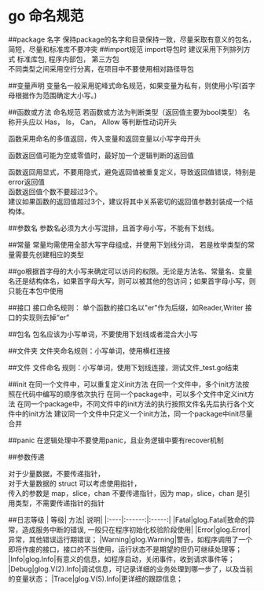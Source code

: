 # go 命名规范
##package 名字
保持package的名字和目录保持一致，尽量采取有意义的包名，简短，尽量和标准库不要冲突
##import规范
import导包时 建议采用下列排列方式   标准库包, 程序内部包， 第三方包   
不同类型之间采用空行分离，在项目中不要使用相对路径导包

##变量声明
变量名一般采用驼峰式命名规范，如果变量为私有，则使用小写(首字母根据作为范围确定大小写。)

##函数或方法 命名规范
若函数或方法为判断类型（返回值主要为bool类型） 名称开头应以 Has， Is， Can， Allow  等判断性动词开头

函数采用命名的多值返回，传入变量和返回变量以小写字母开头

函数返回值可能为空或零值时，最好加一个逻辑判断的返回值

函数返回用显式，不要用隐式，避免返回值被重复定义，导致返回值错误，特别是error返回值  
函数返回值个数不要超过3个。  
建议如果函数的返回值超过3个，建议将其中关系密切的返回值参数封装成一个结构体。

##参数名
参数名必须为大小写混排，且首字母小写，不能有下划线。

##常量
常量均需使用全部大写字母组成，并使用下划线分词， 若是枚举类型的常量需要先创建相应的类型

##go根据首字母的大小写来确定可以访问的权限。无论是方法名、常量名、变量名还是结构体名，如果首字母大写，则可以被其他的包访问；如果首字母小写，则只能在本包中使用

##接口
接口命名规则： 单个函数的接口名以"er"作为后缀，如Reader,Writer 接口的实现则去掉“er”

##包名
包名应该为小写单词，不要使用下划线或者混合大小写

##文件夹
文件夹命名规则：小写单词，使用横杠连接

##文件
文件命名 规则：小写单词，使用下划线连接，测试文件_test.go结束

##init
在同一个文件中，可以重复定义init方法
在同一个文件中，多个init方法按照在代码中编写的顺序依次执行
在同一个package中，可以多个文件中定义init方法
在同一个package中，不同文件中的init方法的执行按照文件名先后执行各个文件中的init方法
建议同一个文件中只定义一个init方法，同一个package中init尽量合并

##panic
在逻辑处理中不要使用panic，且业务逻辑中要有recover机制

##参数传递

对于少量数据，不要传递指针，   
对于大量数据的 struct 可以考虑使用指针，   
传入的参数是 map，slice，chan 不要传递指针，因为 map，slice，chan 是引用类型，不需要传递指针的指针


##日志等级
| 等级| 方法| 说明|
|:----|:------:|:-----:|
|Fatal|glog.Fatal|致命的异常，造成服务中断的错误, 一般只在程序初始化校验阶段使用|
|Error|glog.Error|异常，其他错误运行期错误；
|Warning|glog.Warning|警告，如程序调用了一个即将作废的接口，接口的不当使用，运行状态不是期望的但仍可继续处理等；
|Info|glog.Info|有意义的信息，如程序启动，关闭事件，收到请求事件等；
|Debug|glog.V(2).Info|调试信息，可记录详细的业务处理到哪一步了，以及当前的变量状态；
|Trace|glog.V(5).Info|更详细的跟踪信息；
                      


